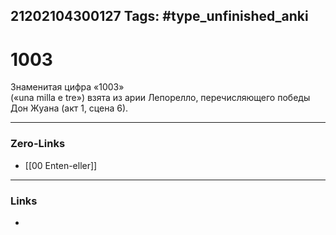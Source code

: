 21202104300127
Tags: #type_unfinished_anki 
---
# 1003

Знаменитая цифра «1003» <br>(«una milla e tre») взята из арии Лепорелло, перечисляющего победы Дон Жуана (акт 1, сцена 6). 

---
### Zero-Links
- [[00 Enten-eller]]
---
### Links
-